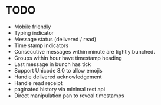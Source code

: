# TODO

* Mobile friendly
* Typing indicator
* Message status (delivered / read)
* Time stamp indicators
* Consecutive messages within minute are tightly bunched.
* Groups within hour have timestamp heading
* Last message in bunch has tick
* Support Unicode 8.0 to allow emojis
* Handle delivered acknowledgement
* Handle read receipt
* paginated history via minimal rest api
* Direct manipulation pan to reveal timestamps
